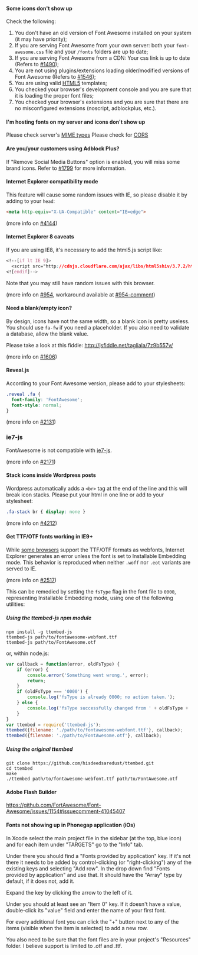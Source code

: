 #### Some icons don't show up
Check the following:

1. You don't have an old version of Font Awesome installed on your system (it may have priority);
2. If you are serving Font Awesome from your own server: both your `font-awesome.css` file and your `/fonts` folders are up to date;
3. If you are serving Font Awesome from a CDN: Your css link is up to date (Refers to [#1490](https://github.com/FortAwesome/Font-Awesome/issues/1490));
4. You are not using plugins/extensions loading older/modified versions of Font Awesome (Refers to [#1546]( https://github.com/FortAwesome/Font-Awesome/issues/1546));
5. You are using valid [HTML5](http://www.w3.org/TR/html5/introduction.html#a-quick-introduction-to-html) templates;
6. You checked your browser's development console and you are sure that it is loading the proper font files;
7. You checked your browser's extensions and you are sure that there are no misconfigured extensions (noscript, adblockplus, etc.).

#### I'm hosting fonts on my server and icons don't show up
Please check server's [MIME types](https://github.com/EnlightenAgency/Server-Setup-MIME-Types-Headers/blob/master/font-mimetypes.txt)
Please check for [CORS](https://github.com/FortAwesome/Font-Awesome/issues/4675#issuecomment-58192275)

#### Are you/your customers using Adblock Plus?
If "Remove Social Media Buttons" option is enabled, you will miss some brand icons. Refer to [#1799]( https://github.com/FortAwesome/Font-Awesome/issues/1799) for more information.

#### Internet Explorer compatibility mode
This feature will cause some random issues with IE, so please disable it by adding to your `head`:
```html
<meta http-equiv="X-UA-Compatible" content="IE=edge">
```

(more info on [#4144](https://github.com/FortAwesome/Font-Awesome/issues/4144))

#### Internet Explorer 8 caveats
If you are using IE8, it's necessary to add the html5.js script like:
```css
<!--[if lt IE 9]>
  <script src="http://cdnjs.cloudflare.com/ajax/libs/html5shiv/3.7.2/html5shiv.min.js"></script>
<![endif]-->
```
Note that you may still have random issues with this browser.

(more info on [#954](https://github.com/FortAwesome/Font-Awesome/issues/954), workaround available at [#954-comment](https://github.com/FortAwesome/Font-Awesome/issues/954#issuecomment-65414146))

#### Need a blank/empty icon?
By design, icons have not the same width, so a blank icon is pretty useless. You should use `fa-fw` if you need a placeholder. If you also need to validate a database, allow the blank value.

Please take a look at this fiddle: http://jsfiddle.net/tagliala/7z9b557v/

(more info on [#1606](https://github.com/FortAwesome/Font-Awesome/issues/1606))

#### Reveal.js
According to your Font Awesome version, please add to your stylesheets:

```css
.reveal .fa {
  font-family: 'FontAwesome';
  font-style: normal;
}
```

(more info on [#2131](https://github.com/FortAwesome/Font-Awesome/pull/2131))

### ie7-js
FontAwesome is not compatible with [ie7-js](https://code.google.com/p/ie7-js/).

(more info on [#2171](https://github.com/FortAwesome/Font-Awesome/issues/2821))

#### Stack icons inside Wordpress posts

Wordpress automatically adds a `<br>` tag at the end of the line and this will break icon stacks. Please put your html in one line or add to your stylesheet:

```css
.fa-stack br { display: none }
```
(more info on [#4212](https://github.com/FortAwesome/Font-Awesome/issues/4212))

#### Get TTF/OTF fonts working in IE9+

While [some browsers](http://caniuse.com/ttf) support the TTF/OTF formats as webfonts, Internet Explorer generates an error unless the font is set to Installable Embedding mode. This behavior is reproduced when neither `.woff` nor `.eot` variants are served to IE.

(more info on [#2517](https://github.com/FortAwesome/Font-Awesome/issues/2517))

This can be remedied by setting the ``fsType`` flag in the font file to ``0000``, representing Installable Embedding mode, using one of the following utilities:

##### Using the ttembed-js npm module
```
npm install -g ttembed-js
ttembed-js path/to/fontawesome-webfont.ttf
ttembed-js path/to/FontAwesome.otf
```
or, within node.js:
```js
var callback = function(error, oldFsType) {
    if (error) {
        console.error('Something went wrong.', error);
        return;
    }
    if (oldFsType === '0000') {
        console.log('fsType is already 0000; no action taken.');
    } else {
        console.log('fsType successfully changed from ' + oldFsType + ' to 0000.');
    }
}
var ttembed = require('ttembed-js');
ttembed({filename: './path/to/fontawesome-webfont.ttf'}, callback);
ttembed({filename: './path/to/FontAwesome.otf'}, callback);
```

##### Using the original ttembed
```
git clone https://github.com/hisdeedsaredust/ttembed.git
cd ttembed
make
./ttembed path/to/fontawesome-webfont.ttf path/to/FontAwesome.otf
```

#### Adobe Flash Builder

https://github.com/FortAwesome/Font-Awesome/issues/1154#issuecomment-41045407

#### Fonts not showing up in Phonegap application (iOs)
In Xcode select the main project file in the sidebar (at the top, blue icon) and for each item under "TARGETS" go to the "Info" tab.

Under there you should find a "Fonts provided by application" key. If it's not there it needs to be added by control-clicking (or "right-clicking") any of the existing keys and selecting "Add row". In the drop down find "Fonts provided by application" and use that. It should have the "Array" type by default, if it does not, add it.

Expand the key by clicking the arrow to the left of it.

Under you should at least see an "Item 0" key. If it doesn't have a value, double-click its "value" field and enter the name of your first font.

For every additional font you can click the "+" button next to any of the items (visible when the item is selected) to add a new row.

You also need to be sure that the font files are in your project's "Resources" folder. I believe support is limited to .otf and .ttf.